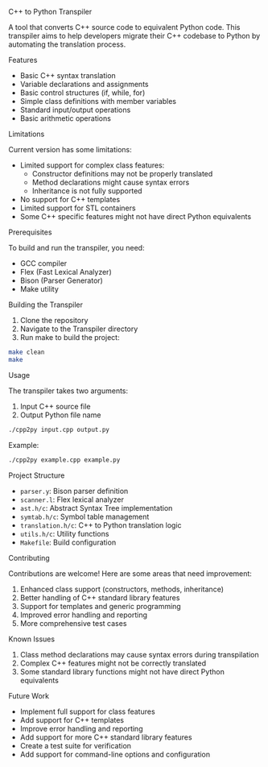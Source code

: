  C++ to Python Transpiler

A tool that converts C++ source code to equivalent Python code. This transpiler aims to help developers migrate their C++ codebase to Python by automating the translation process.

 Features

- Basic C++ syntax translation
- Variable declarations and assignments
- Basic control structures (if, while, for)
- Simple class definitions with member variables
- Standard input/output operations
- Basic arithmetic operations

 Limitations

Current version has some limitations:
- Limited support for complex class features:
  - Constructor definitions may not be properly translated
  - Method declarations might cause syntax errors
  - Inheritance is not fully supported
- No support for C++ templates
- Limited support for STL containers
- Some C++ specific features might not have direct Python equivalents

 Prerequisites

To build and run the transpiler, you need:
- GCC compiler
- Flex (Fast Lexical Analyzer)
- Bison (Parser Generator)
- Make utility

 Building the Transpiler

1. Clone the repository
2. Navigate to the Transpiler directory
3. Run make to build the project:
```bash
make clean
make
```

 Usage

The transpiler takes two arguments:
1. Input C++ source file
2. Output Python file name

```bash
./cpp2py input.cpp output.py
```

Example:
```bash
./cpp2py example.cpp example.py
```


 Project Structure

- `parser.y`: Bison parser definition
- `scanner.l`: Flex lexical analyzer
- `ast.h/c`: Abstract Syntax Tree implementation
- `symtab.h/c`: Symbol table management
- `translation.h/c`: C++ to Python translation logic
- `utils.h/c`: Utility functions
- `Makefile`: Build configuration

 Contributing

Contributions are welcome! Here are some areas that need improvement:
1. Enhanced class support (constructors, methods, inheritance)
2. Better handling of C++ standard library features
3. Support for templates and generic programming
4. Improved error handling and reporting
5. More comprehensive test cases

 Known Issues

1. Class method declarations may cause syntax errors during transpilation
2. Complex C++ features might not be correctly translated
3. Some standard library functions might not have direct Python equivalents

 Future Work

- Implement full support for class features
- Add support for C++ templates
- Improve error handling and reporting
- Add support for more C++ standard library features
- Create a test suite for verification
- Add support for command-line options and configuration 
